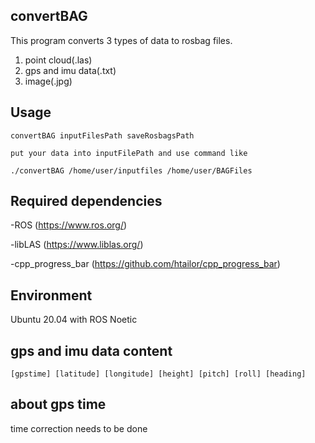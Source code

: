 ## convertBAG

This program converts 3 types of data to rosbag files.
1. point cloud(.las)
2. gps and imu data(.txt)
3. image(.jpg) 

## Usage

    convertBAG inputFilesPath saveRosbagsPath
    
    put your data into inputFilePath and use command like
    
    ./convertBAG /home/user/inputfiles /home/user/BAGFiles
    
## Required dependencies
-ROS (https://www.ros.org/)

-libLAS (https://www.liblas.org/)

-cpp_progress_bar (https://github.com/htailor/cpp_progress_bar)

## Environment
Ubuntu 20.04 with ROS Noetic
    
## gps and imu data content
    [gpstime] [latitude] [longitude] [height] [pitch] [roll] [heading]
    
## about gps time
time correction needs to be done
